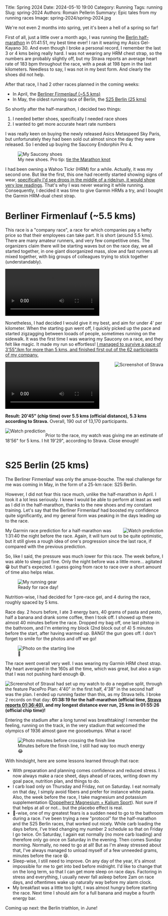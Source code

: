 Title: Spring 2024
Date: 2024-05-10 19:00
Category: Running
Tags: running
Slug: spring-2024
Authors: Romain Pellerin
Summary: Epic tales from my running races
Image: spring-2024/spring-2024.jpg

We're not even 2 months into spring, yet it's been a hell of a spring so far!

First of all, just a little over a month ago, I was running the [Berlin half-marathon]({filename}/lessons-learned-apres-4-ans-de-running.md) in 01:41:51, my best time ever! I ran it wearing my Asics Gel-Kayano 30. And even though I broke a personal record, I remember the last 3 or 4 kms being really hard. I was not wearing any HRM chest strap, so the numbers are probably slightly off, but my Strava reports an average heart rate of 183 bpm throughout the race, with a peak at 198 bpm in the last kilometers. Needless to say, I was not in my best form. And clearly the shoes did not help.

After that race, I had 2 other races planned in the coming weeks:

- In April, the [Berliner Firmenlauf (~5.5 kms)](https://berliner-firmenlauf.de/)
- In May, the oldest running race of Berlin, the [S25 Berlin (25 kms)](https://berlin-laeuft.de/s25berlin/)

So shortly after the half-marathon, I decided two things:

1. I needed better shoes, specifically I needed race shoes
1. I wanted to get more accurate heart rate numbers

I was really keen on buying the newly released Asics Metaspeed Sky Paris, but unfortunately they had been sold out almost since the day they were released. So I ended up buying the Saucony Endorphin Pro 4.

<figure class="center">
<img src="{static}/images/spring-2024/saucony-endorphin-pro-4.jpg" alt="My Saucony shoes" />
<figcaption>My new shoes. Pro tip: <a href="https://www.youtube.com/watch?v=5LqoqwA7CFs">tie the Marathon knot</a></figcaption>
</figure>

I had been owning a Wahoo Tickr (HRM) for a while. Actually, it was my second one. But like the first, this one had recently started showing signs of wear, [specifically I'd see drops in the middle of a ride/run, it would show very low readings](https://www.reddit.com/r/wahoofitness/comments/10u872d/tickr_showing_low_heart_rate/). That's why I was never wearing it while running. Consequently, I decided it was time to give Garmin HRMs a try, and I bought the Garmin HRM-dual chest strap.

# Berliner Firmenlauf (~5.5 kms)

This race is a "company race", a race for which companies pay a hefty price so that their employees can take part. It is short (around 5.5 kms). There are many amateur runners, and very few competitive ones. The organizers claim there will be starting waves but on the race day, we all started together, in one giant disorganized mass, slow and fast runners all mixed together, with big groups of colleagues trying to stick together (understandably).

<video controls>
    <source src="./videos/spring-2024/berliner-firmenlauf-start.mp4" type="video/mp4">
</video>

Nonetheless, I had decided I would give it my best, and aim for under 4' per kilometer. When the starting gun went off, I quickly picked up the pace and started zigzagging between looads of people, sometimes running on the sidewalk. It was the first time I was wearing my Saucony on a race, and they felt like magic. It made my run so effortless! [I managed to survive a pace of 3'55"/km for more than 5 kms, and finished first out of the 62 participants of my company.](https://www.strava.com/activities/11256038770/overview)

<video controls>
    <source src="./videos/spring-2024/berliner-firmenlauf-ziel.mp4" type="video/mp4">
</video>

<img src="{static}/images/spring-2024/berliner-firmenlauf-strava.png" alt="Screenshot of Strava" style="float:right" />

**Result: 20'45" (chip time) over 5.5 kms (official distance), 5.3 kms according to Strava.** Overall, 190 out of 13,170 participants.

<div style="clear:both"></div>

<img src="{static}/images/spring-2024/watch-prediction-5k.jpg" alt="Watch prediction" style="float:left" />

Prior to the race, my watch was giving me an estimate of 18'56" for 5 kms. I hit 19'29", according to Strava. Close enough!

<div style="clear:both"></div>

# S25 Berlin (25 kms)

The Berliner Firmenlauf was only the amuse-bouche. The real challenge for me was coming in May, in the form of a 25-km race: S25 Berlin.

However, I did not fear this race much, unlike the half-marathon in April. I took it a lot less seriously. I knew I would be able to perform at least as well as I did in the half-marathon, thanks to the new shoes and my constant training. Let's say that the Berliner Firmenlauf had boosted my confidence quite significantly, and my general form was peaking in the days leading up to the race.

<img src="{static}/images/spring-2024/watch-prediction-21k.jpg" alt="Watch prediction" style="float:right" />

My Garmin race prediction for a half-marathon was 1:31:40 the night before the race. Again, it will turn out to be quite optimistic, but it still gives a rough idea of one's progression since the last race, if compared with the previous prediction.

So, like I said, the pressure was much lower for this race. The week before, I was able to sleep just fine. Only the night before was a little more... agitated 😁 but that's expected. I guess going from race to race over a short amount of time also helps relax.

<figure class="center">
<img src="{static}/images/spring-2024/s25-prep.jpg" alt="My running gear" />
<figcaption>Ready for race day!</figcaption>
</figure>

Nutrition-wise, I had decided for 1 pre-race gel, and 4 during the race, roughly spaced by 5 kms.

Race day. 2 hours before, I ate 3 energy bars, 40 grams of pasta and pesto, half a banana and drank some coffee, then I took off. I showed up there almost 40 minutes before the race. Dropped my bag off, one last pitstop in the bathroom, and I'm entering my block (2nd block out of 4) 5 minutes before the start, after having warmed up. BANG! the gun goes off. I don't forget to smile for the photos and off we go!

<figure class="center">
<img src="{static}/images/spring-2024/s25-start.jpg" alt="Photo on the starting line" />
<figcaption>💪</figcaption>
</figure>

The race went overall very well. I was wearing my Garmin HRM chest strap. My heart averaged in the 160s all the time, which was great, but also a sign that I was not pushing hard enough 😅.

<img src="{static}/images/spring-2024/s25-strava.png" alt="Screenshot of Strava" style="float:left" />

I had set up my watch to do a negative split, through the feature PacePro Plan: 4'40" in the first half, 4'38" in the second half was the plan. I ended up running faster than this, as my Strava tells. I broke 2 records on that day: **01:38:19 for the half-marathon (official time, [Strava reports 01:36:40](https://www.strava.com/activities/11336742799)), and my longest distance ever run, 25 kms in 01:55:26 (official chip time)!**

Entering the stadium after a long tunnel was breathtaking! I remember the feeling, running on the track, in the very stadium that welcomed the olympics of 1936 almost gave me goosebumps. What a race!

<figure class="center">
<img src="{static}/images/spring-2024/s25-race.jpg" alt="Photo minutes before crossing the finish line" />
<figcaption>Minutes before the finish line, I still had way too much energy 😂</figcaption>
</figure>

With hindsight, here are some lessons learned through that race:

- With preparation and planning comes confidence and reduced stress. I now always make a race sheet, days ahead of races, writing down my goal pace, nutrition plan, and things to do.
- I carb load only on Thursday and Friday, not on Saturday. I eat normally on that day, I simply avoid fibers and prefer for instance white pasta. Also, the week before the race, I take magnesium and potassium supplementation ([Doppelherz Magnesium + Kalium Sport](https://www.doppelherz.de/produkte/doppelherz-aktiv-magnesium-kalium-brausetabletten)). Not sure if that helps at all or not... but the placebo effect is real.
- 🚽-wise, one of my greatest fears is a sudden need to go to the bathroom during a race. I've been trying a new "protocol" for the half-marathon and the S25 Berlin races, that worked out nicely. While carb loading the days before, I've tried changing my number 2 schedule so that on Friday I go twice. On Saturday, I again eat normally (no more carb loading) and therefore only go once on Saturday in the evening. Then comes Sunday morning. Normally, no need to go at all! But as I'm alway stressed about that, I've always managed to unload myself of a few unneeded grams, minutes before the race 😆.
- Sleep-wise, I still need to improve. On any day of the year, it's almost impossible for me to get into bed before midnight. I'd like to change that on the long term, so that I can get more sleep on race days. Factoring in stress and everything, I usually never fall asleep before 2am on race days, and oftentimes wake up naturally way before my alarm clock.
- My breakfast was a little too light, I was almost hungry before starting the race. Next time I should aim for a full banana and maybe a fourth energy bar.

Coming up next: the Berlin triathlon, in June!
